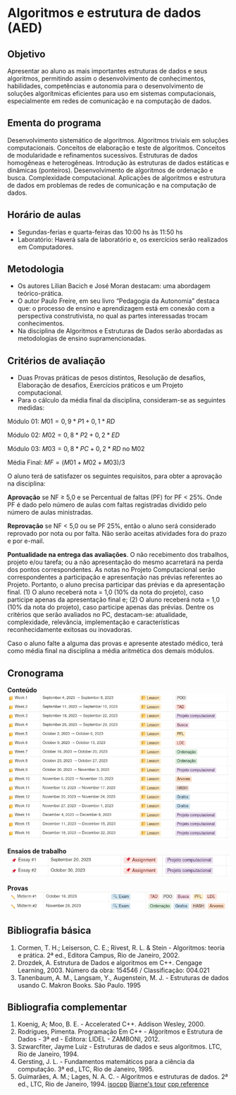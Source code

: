 # Algoritmos e estrutura de dados (AED)
## Objetivo
Apresentar ao aluno as mais importantes estruturas de dados e seus
algoritmos, permitindo assim o desenvolvimento de conhecimentos,
habilidades, competências e autonomia para o desenvolvimento de
soluções algorítmicas eficientes para uso em sistemas computacionais,
especialmente em redes de comunicação e na computação de dados.

## Ementa do programa
Desenvolvimento sistemático de algoritmos. Algoritmos triviais em soluções
computacionais. Conceitos de elaboração e teste de algoritmos. Conceitos de
modularidade e refinamentos sucessivos. Estruturas de dados homogêneas e
heterogêneas. Introdução às estruturas de dados estáticas e dinâmicas
(ponteiros). Desenvolvimento de algoritmos de ordenação e busca.
Complexidade computacional. Aplicações de algoritmos e estrutura de dados
em problemas de redes de comunicação e na computação de dados.

## Horário de aulas
* Segundas-ferias e quarta-feiras das 10:00 hs às 11:50 hs
* Laboratório: Haverá sala de laboratório e, os exercícios serão
realizados em Computadores.

## Metodologia

* Os autores Lilian Bacich e José Moran destacam: uma abordagem teórico-prática.
* O autor Paulo Freire, em seu livro “Pedagogia da Autonomia” destaca que:
o processo de ensino e aprendizagem está em conexão com a perspectiva
construtivista, no qual as partes interessadas trocam conhecimentos.
* Na disciplina de Algoritmos e Estruturas de Dados serão abordadas as
metodologias de ensino supramencionadas.

## Critérios de avaliação
* Duas Provas práticas de pesos distintos, Resolução de desafios,
Elaboração de desafios, Exercícios práticos e um Projeto computacional.
* Para o cálculo da média final da disciplina, consideram-se as seguintes
medidas:

Módulo 01: $M01 = 0,9*P1 + 0,1*RD$

Módulo 02: $M02 = 0,8*P2 + 0,2*ED$

Módulo 03: $M03 = 0,8*PC + 0,2*RD$ no M02

Média Final: $MF = (M01 + M02 + M03) / 3$

O aluno terá de satisfazer os seguintes requisitos, para obter a aprovação na disciplina:

**Aprovação** se NF ≥ 5,0 e se Percentual de faltas (PF) for PF < 25%. Onde PF é dado pelo número de aulas com faltas registradas dividido pelo número de aulas ministradas.

**Reprovação** se NF < 5,0 ou se PF 25%, então o aluno será considerado reprovado por nota ou por falta. Não serão aceitas atividades fora do prazo e por e-mail.

**Pontualidade na entrega das avaliações**. O não recebimento dos trabalhos, projeto e/ou tarefa; ou a não apresentação do mesmo acarretará na perda dos pontos correspondentes.
As notas no Projeto Computacional serão correspondentes a participação e apresentação nas prévias referentes ao Projeto. Portanto, o aluno precisa participar das prévias e da apresentação final. (1) O aluno receberá nota = 1,0 (10% da nota do projeto), caso participe apenas da apresentação final e; (2) O aluno receberá nota = 1,0 (10% da nota do projeto), caso participe apenas das prévias. Dentre os critérios que serão avaliados no PC, destacam-se: atualidade, complexidade, relevância, implementação e características reconhecidamente exitosas ou inovadoras.

Caso o aluno falte a alguma das provas e apresente atestado médico, terá como média final na disciplina a média aritmética dos demais módulos.

## Cronograma
**Conteúdo**
![lessons](./assets/lessons.png)

**Ensaios de trabalho**
![essays](./assets/essays.png)

**Provas**
![exams](./assets/exams.png)


## Bibliografia básica
1. Cormen, T. H.; Leiserson, C. E.; Rivest, R. L. & Stein - Algoritmos: teoria e prática. 2ª ed., Editora Campus, Rio de Janeiro, 2002.
2. Drozdek, A. Estrutura de Dados e algoritmos em C++. Cengage Learning, 2003. Número da obra: 154546 / Classificação: 004.021
3. Tanenbaum, A. M., Langsam, Y., Augenstein, M. J. - Estruturas de dados usando C. Makron Books. São Paulo. 1995

## Bibliografia complementar
1. Koenig, A; Moo, B. E. - Accelerated C++. Addison Wesley, 2000.
2. Rodrigues, Pimenta. Programação Em C++ - Algoritmos e Estrutura de Dados - 3ª ed - Editora: LIDEL - ZAMBONI, 2012.
3. Szwarcfiter, Jayme Luiz - Estruturas de dados e seus algoritmos. LTC, Rio de Janeiro, 1994.
4. Gersting, J. L. - Fundamentos matemáticos para a ciência da computação. 3ª ed., LTC, Rio de Janeiro, 1995.
5. Guimarães, A. M.; Lages, N. A. C. - Algoritmos e estruturas de dados. 2ª ed., LTC, Rio de Janeiro, 1994.
[isocpp](https://isocpp.org/get-started)
[Bjarne's tour](https://isocpp.org/tour)
[cpp reference](https://en.cppreference.com/w/)